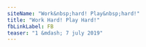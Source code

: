 ```yaml
---
siteName: "Work&nbsp;hard! Play&nbsp;hard!"
title: "Work Hard! Play Hard!"
fbLinkLabel: FB
teaser: "1 &mdash; 7 july 2019"
---
```

